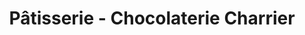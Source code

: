 ---
title: "Pâtisserie - Chocolaterie Charrier"
url: /sauveterre-de-bearn/patisserie-chocolaterie-charrier/
shop: pâtisserie
---
